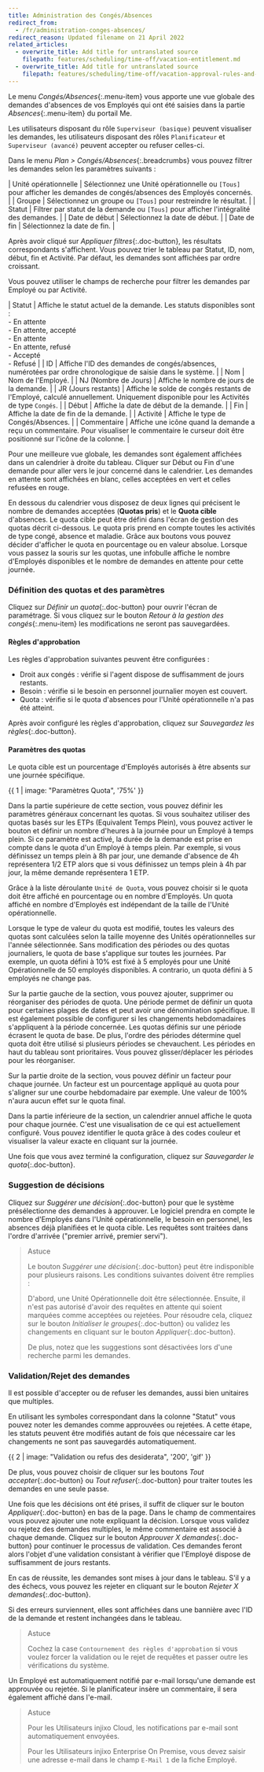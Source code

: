 ```yaml
---
title: Administration des Congés/Absences
redirect_from:
  - /fr/administration-conges-absences/
redirect_reason: Updated filename on 21 April 2022
related_articles:
  - overwrite_title: Add title for untranslated source
    filepath: features/scheduling/time-off/vacation-entitlement.md
  - overwrite_title: Add title for untranslated source
    filepath: features/scheduling/time-off/vacation-approval-rules-and-quota-settings.md
---
```


Le menu _Congés/Absences_{:.menu-item} vous apporte une vue globale des demandes d'absences de vos Employés qui ont été saisies dans la partie _Absences_{:.menu-item} du portail Me.

Les utilisateurs disposant du rôle `Superviseur (basique)` peuvent visualiser les demandes, les utilisateurs disposant des rôles `Planificateur` et `Superviseur (avancé)` peuvent accepter ou refuser celles-ci.

Dans le menu _Plan > Congés/Absences_{:.breadcrumbs} vous pouvez filtrer les demandes selon les paramètres suivants :

| Unité opérationnelle | Sélectionnez une Unité opérationnelle ou `[Tous]` pour afficher les demandes de congés/absences des Employés concernés. |
| Groupe | Sélectionnez un groupe ou `[Tous]` pour restreindre le résultat. |
| Statut | Filtrer par statut de la demande ou `[Tous]` pour afficher l'intégralité des demandes. |
| Date de début | Sélectionnez la date de début. |
| Date de fin | Sélectionnez la date de fin. |

Après avoir cliqué sur _Appliquer filtres_{:.doc-button}, les résultats correspondants s'affichent. Vous pouvez trier le tableau par Statut, ID, nom, début, fin et Activité. Par défaut, les demandes sont affichées par ordre croissant.

Vous pouvez utiliser le champs de recherche pour filtrer les demandes par Employé ou par Activité.

| Statut | Affiche le statut actuel de la demande. Les statuts disponibles sont : <br/>- En attente<br/>- En attente, accepté<br/>- En attente<br/>- En attente, refusé<br/>- Accepté<br/>- Refusé |
| ID | Affiche l'ID des demandes de congés/absences, numérotées par ordre chronologique de saisie dans le système. |
| Nom | Nom de l'Employé. |
| NJ (Nombre de Jours) | Affiche le nombre de jours de la demande. |
| JR (Jours restants) | Affiche le solde de congés restants de l'Employé, calculé annuellement. Uniquement disponible pour les Activités de type `Congés`. |
| Début | Affiche la date de début de la demande. |
| Fin | Affiche la date de fin de la demande. |
| Activité | Affiche le type de Congés/Absences. |
| Commentaire | Affiche une icône quand la demande a reçu un commentaire. Pour visualiser le commentaire le curseur doit être positionné sur l'icône de la colonne. |

Pour une meilleure vue globale, les demandes sont également affichées dans un calendrier à droite du tableau. Cliquer sur Début ou Fin d'une demande pour aller vers le jour concerné dans le calendrier.
Les demandes en attente sont affichées en blanc, celles acceptées en vert et celles refusées en rouge.

En dessous du calendrier vous disposez de deux lignes qui précisent le nombre de demandes acceptées (**Quotas pris**) et le **Quota cible** d'absences. Le quota cible peut être défini dans l'écran de gestion des quotas décrit ci-dessous. Le quota pris prend en compte toutes les activités de type congé, absence et maladie. Grâce aux boutons vous pouvez décider d'afficher le quota en pourcentage ou en valeur absolue. Lorsque vous passez la souris sur les quotas, une infobulle affiche le nombre d'Employés disponibles et le nombre de demandes en attente pour cette journée.

### Définition des quotas et des paramètres

Cliquez sur _Définir un quota_{:.doc-button} pour ouvrir l'écran de paramétrage. Si vous cliquez sur le bouton _Retour à la gestion des congés_{:.menu-item} les modifications ne seront pas sauvegardées.

#### Règles d'approbation

Les règles d'approbation suivantes peuvent être configurées :

- Droit aux congés : vérifie si l'agent dispose de suffisamment de jours restants.
- Besoin : vérifie si le besoin en personnel journalier moyen est couvert.
- Quota : vérifie si le quota d'absences pour l'Unité opérationnelle n'a pas été atteint.

Après avoir configuré les règles d'approbation, cliquez sur _Sauvegardez les règles_{:.doc-button}.

#### Paramètres des quotas

Le quota cible est un pourcentage d'Employés autorisés à être absents sur une journée spécifique.

{{ 1 | image: "Paramètres Quota", '75%' }}

Dans la partie supérieure de cette section, vous pouvez définir les paramètres généraux concernant les quotas. Si vous souhaitez utiliser des quotas basés sur les ETPs (Equivalent Temps Plein), vous pouvez activer le bouton et définir un nombre d'heures à la journée pour un Employé à temps plein. Si ce paramètre est activé, la durée de la demande est prise en compte dans le quota d'un Employé à temps plein. Par exemple, si vous définissez un temps plein à 8h par jour, une demande d'absence de 4h représentera 1/2 ETP alors que si vous définissez un temps plein à 4h par jour, la même demande représentera 1 ETP.

Grâce à la liste déroulante `Unité de Quota`, vous pouvez choisir si le quota doit être affiché en pourcentage ou en nombre d'Employés. Un quota affiché en nombre d'Employés est indépendant de la taille de l'Unité opérationnelle.

Lorsque le type de valeur du quota est modifié, toutes les valeurs des quotas sont calculées selon la taille moyenne des Unités opérationnelles sur l'année sélectionnée. Sans modification des périodes ou des quotas journaliers, le quota de base s'applique sur toutes les journées. Par exemple, un quota défini à 10% est fixé à 5 employés pour une Unité Opérationnelle de 50 employés disponibles. A contrario, un quota défini à 5 employés ne change pas.

Sur la partie gauche de la section, vous pouvez ajouter, supprimer ou réorganiser des périodes de quota. Une période permet de définir un quota pour certaines plages de dates et peut avoir une dénomination spécifique. Il est également possible de configurer si les changements hebdomadaires s'appliquent à la période concernée. Les quotas définis sur une période écrasent le quota de base. De plus, l'ordre des périodes détermine quel quota doit être utilisé si plusieurs périodes se chevauchent. Les périodes en haut du tableau sont prioritaires. Vous pouvez glisser/déplacer les périodes pour les réorganiser.

Sur la partie droite de la section, vous pouvez définir un facteur pour chaque journée. Un facteur est un pourcentage appliqué au quota pour s'aligner sur une courbe hebdomadaire par exemple. Une valeur de 100% n'aura aucun effet sur le quota final.

Dans la partie inférieure de la section, un calendrier annuel affiche le quota pour chaque journée. C'est une visualisation de ce qui est actuellement configuré. Vous pouvez identifier le quota grâce à des codes couleur et visualiser la valeur exacte en cliquant sur la journée.

Une fois que vous avez terminé la configuration, cliquez sur _Sauvegarder le quota_{:.doc-button}.

### Suggestion de décisions

Cliquez sur _Suggérer une décision_{:.doc-button} pour que le système présélectionne des demandes à approuver. Le logiciel prendra en compte le nombre d'Employés dans l'Unité opérationnelle, le besoin en personnel, les absences déjà planifiées et le quota cible. Les requêtes sont traitées dans l'ordre d'arrivée ("premier arrivé, premier servi").

> Astuce
>
> Le bouton _Suggérer une décision_{:.doc-button} peut être indisponible pour plusieurs raisons. Les conditions suivantes doivent être remplies :
>
> D'abord, une Unité Opérationnelle doit être sélectionnée. Ensuite, il n'est pas autorisé d'avoir des requêtes en attente qui soient marquées comme acceptées ou rejetées. Pour résoudre cela, cliquez sur le bouton _Initialiser le groupes_{:.doc-button} ou validez les changements en cliquant sur le bouton _Appliquer_{:.doc-button}.
>
> De plus, notez que les suggestions sont désactivées lors d'une recherche parmi les demandes.

### Validation/Rejet des demandes

Il est possible d'accepter ou de refuser les demandes, aussi bien unitaires que multiples.

En utilisant les symboles correspondant dans la colonne "Statut" vous pouvez noter les demandes comme approuvées ou rejetées. A cette étape, les statuts peuvent être modifiés autant de fois que nécessaire car les changements ne sont pas sauvegardés automatiquement.

{{ 2 | image: "Validation ou refus des desiderata", '200', 'gif' }}

De plus, vous pouvez choisir de cliquer sur les boutons _Tout accepter_{:.doc-button} ou _Tout refuser_{:.doc-button} pour traiter toutes les demandes en une seule passe.

Une fois que les décisions ont été prises, il suffit de cliquer sur le bouton _Appliquer_{:.doc-button} en bas de la page. Dans le champ de commentaires vous pouvez ajouter une note expliquant la décision. Lorsque vous validez ou rejetez des demandes multiples, le même commentaire est associé à chaque demande. Cliquez sur le bouton _Approuver X demandes_{:.doc-button} pour continuer le processus de validation. Ces demandes feront alors l'objet d'une validation consistant à vérifier que l'Employé dispose de suffisamment de jours restants.

En cas de réussite, les demandes sont mises à jour dans le tableau.
S'il y a des échecs, vous pouvez les rejeter en cliquant sur le bouton _Rejeter X demandes_{:.doc-button}.

Si des erreurs surviennent, elles sont affichées dans une bannière avec l'ID de la demande et restent inchangées dans le tableau.

> Astuce
>
> Cochez la case `Contournement des règles d'approbation` si vous voulez forcer la validation ou le rejet de requêtes et passer outre les vérifications du système.

Un Employé est automatiquement notifié par e-mail lorsqu'une demande est approuvée ou rejetée. Si le planificateur insère un commentaire, il sera également affiché dans l'e-mail.

> Astuce
>
> Pour les Utilisateurs injixo Cloud, les notifications par e-mail sont automatiquement envoyées.
>
> Pour les Utilisateurs injixo Enterprise On Premise, vous devez saisir une adresse e-mail dans le champ `E-Mail 1` de la fiche Employé.
